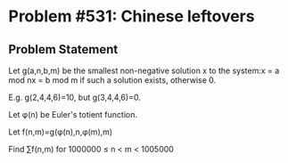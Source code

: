 # Problem #531: Chinese leftovers 

## Problem Statement 


Let g(a,n,b,m) be the smallest non-negative solution x to the system:x = a mod nx = b mod m
if such a solution exists, otherwise 0.


E.g. g(2,4,4,6)=10, but g(3,4,4,6)=0.


Let φ(n) be Euler's totient function.


Let f(n,m)=g(φ(n),n,φ(m),m)


Find ∑f(n,m) for 1000000 ≤ n < m < 1005000

